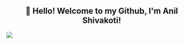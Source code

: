 <h2 align="center">👋 Hello! Welcome to my Github, I'm Anil Shivakoti!</h2>
<p align="center">    
         <a target="_blank" href="https://esewa.com/anil"> <img align="left" src="https://static.vecteezy.com/system/resources/previews/021/971/541/non_2x/click-cursor-icon-with-click-here-button-free-png.png"></a>
</p>
